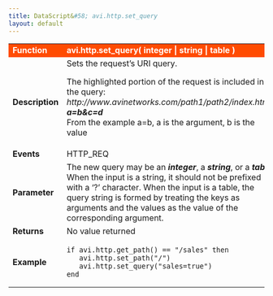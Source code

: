 ```yaml
---
title: DataScript&#58; avi.http.set_query
layout: default
---
```

<table class="table table-hover"> 
 <tbody> 
  <tr bgcolor="ff4b00"> 
   <td width="100"><span style="color: white; font-size: medium;"><strong>Function</strong></span></td> 
   <td width="600"><span style="color: white;"><b>avi.http.set_query( integer | string | table )</b></span></td> 
  </tr> 
  <tr> 
   <td width="100"><span style="font-size: medium;"><strong>Description</strong></span></td> 
   <td width="600">Sets the request’s URI query.<p></p> <p>The highlighted portion of the request is included in the query:<br> <em>http://www.avinetworks.com/path1/path2/index.html?<strong>a=b&amp;c=d</strong></em><br> From the example a=b, a is the argument, b is the value</p></td> 
  </tr> 
  <tr> 
   <td width="100"><span style="font-size: medium;"><strong>Events</strong></span></td> 
   <td width="600">HTTP_REQ</td> 
  </tr> 
  <tr> 
   <td width="100"><span style="font-size: medium;"><strong>Parameter</strong></span></td> 
   <td width="600">The new query may be an <strong><em>integer</em></strong>, a <em><strong>string</strong></em>, or a <strong><em>table</em></strong>. When the input is a string, it should not be prefixed with a ‘?’ character. When the input is a table, the query string is formed by treating the keys as arguments and the values as the value of the corresponding argument.</td> 
  </tr> 
  <tr> 
   <td width="100"><span style="font-size: medium;"><strong>Returns</strong></span></td> 
   <td width="600">No value returned</td> 
  </tr> 
  <tr> 
   <td width="100"><span style="font-size: medium;"><strong>Example</strong></span></td> 
   <td width="600"> 
    <!-- Crayon Syntax Highlighter v2.7.1 --> <pre><code class="language-lua">if avi.http.get_path() == "/sales" then
   avi.http.set_path("/")
   avi.http.set_query("sales=true")
end</code></pre> 
    <!-- [Format Time: 0.0026 seconds] --> </td> 
  </tr> 
 </tbody> 
</table>